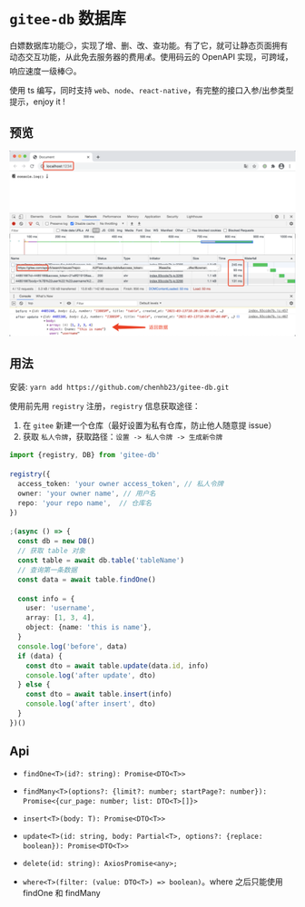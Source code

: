 # `gitee-db` 数据库

白嫖数据库功能😏，实现了增、删、改、查功能。有了它，就可让静态页面拥有动态交互功能，从此免去服务器的费用💰。使用码云的 OpenAPI 实现，可跨域，响应速度一级棒😏。

使用 ts 编写，同时支持 `web`、`node`、`react-native`，有完整的接口入参/出参类型提示，enjoy it !

## 预览

![](./media/request.png)

## 用法

安装: `yarn add https://github.com/chenhb23/gitee-db.git`

使用前先用 `registry` 注册，`registry` 信息获取途径：

1. 在 `gitee` 新建一个仓库（最好设置为私有仓库，防止他人随意提 issue）
2. 获取 `私人令牌`，获取路径：`设置 -> 私人令牌 -> 生成新令牌`

```ts
import {registry, DB} from 'gitee-db'

registry({
  access_token: 'your owner access_token', // 私人令牌
  owner: 'your owner name', // 用户名
  repo: 'your repo name',  // 仓库名
})

;(async () => {
  const db = new DB()
  // 获取 table 对象
  const table = await db.table('tableName')
  // 查询第一条数据
  const data = await table.findOne()

  const info = {
    user: 'username',
    array: [1, 3, 4],
    object: {name: 'this is name'},
  }
  console.log('before', data)
  if (data) {
    const dto = await table.update(data.id, info)
    console.log('after update', dto)
  } else {
    const dto = await table.insert(info)
    console.log('after insert', dto)
  }
})()
```

## Api

- `findOne<T>(id?: string): Promise<DTO<T>>`


- `findMany<T>(options?: {limit?: number; startPage?: number}): Promise<{cur_page: number; list: DTO<T>[]}>`


- `insert<T>(body: T): Promise<DTO<T>>`


- `update<T>(id: string, body: Partial<T>, options?: {replace: boolean}): Promise<DTO<T>>`


- `delete(id: string): AxiosPromise<any>;`


- `where<T>(filter: (value: DTO<T>) => boolean)`。where 之后只能使用 findOne 和 findMany
